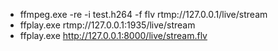 * ffmpeg.exe -re -i test.h264 -f flv rtmp://127.0.0.1/live/stream
* ffplay.exe rtmp://127.0.0.1:1935/live/stream
* ffplay.exe http://127.0.0.1:8000/live/stream.flv
